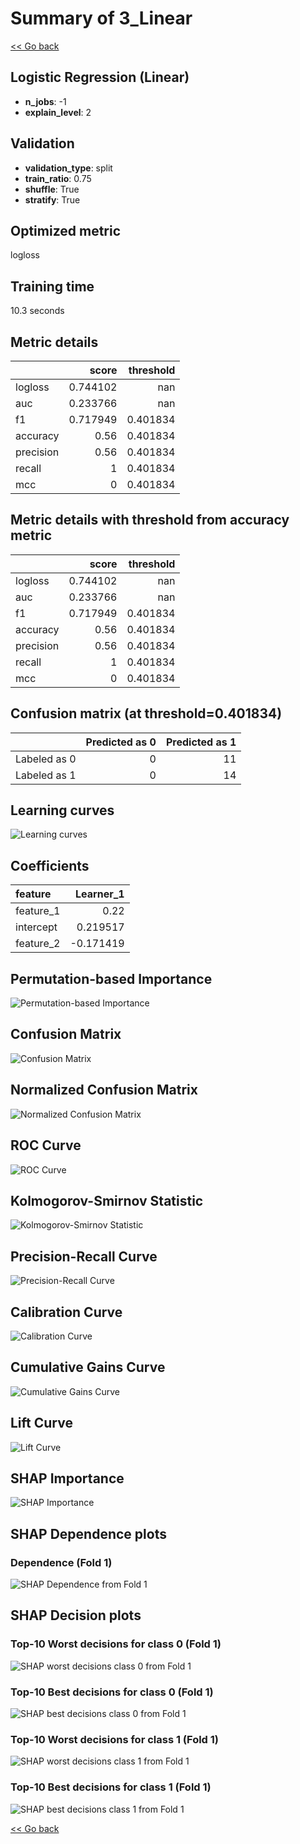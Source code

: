 # Summary of 3_Linear

[<< Go back](../README.md)


## Logistic Regression (Linear)
- **n_jobs**: -1
- **explain_level**: 2

## Validation
 - **validation_type**: split
 - **train_ratio**: 0.75
 - **shuffle**: True
 - **stratify**: True

## Optimized metric
logloss

## Training time

10.3 seconds

## Metric details
|           |    score |   threshold |
|:----------|---------:|------------:|
| logloss   | 0.744102 |  nan        |
| auc       | 0.233766 |  nan        |
| f1        | 0.717949 |    0.401834 |
| accuracy  | 0.56     |    0.401834 |
| precision | 0.56     |    0.401834 |
| recall    | 1        |    0.401834 |
| mcc       | 0        |    0.401834 |


## Metric details with threshold from accuracy metric
|           |    score |   threshold |
|:----------|---------:|------------:|
| logloss   | 0.744102 |  nan        |
| auc       | 0.233766 |  nan        |
| f1        | 0.717949 |    0.401834 |
| accuracy  | 0.56     |    0.401834 |
| precision | 0.56     |    0.401834 |
| recall    | 1        |    0.401834 |
| mcc       | 0        |    0.401834 |


## Confusion matrix (at threshold=0.401834)
|              |   Predicted as 0 |   Predicted as 1 |
|:-------------|-----------------:|-----------------:|
| Labeled as 0 |                0 |               11 |
| Labeled as 1 |                0 |               14 |

## Learning curves
![Learning curves](learning_curves.png)

## Coefficients
| feature   |   Learner_1 |
|:----------|------------:|
| feature_1 |    0.22     |
| intercept |    0.219517 |
| feature_2 |   -0.171419 |


## Permutation-based Importance
![Permutation-based Importance](permutation_importance.png)
## Confusion Matrix

![Confusion Matrix](confusion_matrix.png)


## Normalized Confusion Matrix

![Normalized Confusion Matrix](confusion_matrix_normalized.png)


## ROC Curve

![ROC Curve](roc_curve.png)


## Kolmogorov-Smirnov Statistic

![Kolmogorov-Smirnov Statistic](ks_statistic.png)


## Precision-Recall Curve

![Precision-Recall Curve](precision_recall_curve.png)


## Calibration Curve

![Calibration Curve](calibration_curve_curve.png)


## Cumulative Gains Curve

![Cumulative Gains Curve](cumulative_gains_curve.png)


## Lift Curve

![Lift Curve](lift_curve.png)



## SHAP Importance
![SHAP Importance](shap_importance.png)

## SHAP Dependence plots

### Dependence (Fold 1)
![SHAP Dependence from Fold 1](learner_fold_0_shap_dependence.png)

## SHAP Decision plots

### Top-10 Worst decisions for class 0 (Fold 1)
![SHAP worst decisions class 0 from Fold 1](learner_fold_0_shap_class_0_worst_decisions.png)
### Top-10 Best decisions for class 0 (Fold 1)
![SHAP best decisions class 0 from Fold 1](learner_fold_0_shap_class_0_best_decisions.png)
### Top-10 Worst decisions for class 1 (Fold 1)
![SHAP worst decisions class 1 from Fold 1](learner_fold_0_shap_class_1_worst_decisions.png)
### Top-10 Best decisions for class 1 (Fold 1)
![SHAP best decisions class 1 from Fold 1](learner_fold_0_shap_class_1_best_decisions.png)

[<< Go back](../README.md)
